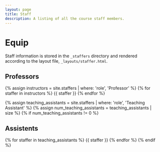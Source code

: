 ```yaml
---
layout: page
title: Staff
description: A listing of all the course staff members.
---
```


# Equip

Staff information is stored in the `_staffers` directory and rendered according to the layout file, `_layouts/staffer.html`.

## Professors

{% assign instructors = site.staffers | where: 'role', 'Professor' %}
{% for staffer in instructors %}
{{ staffer }}
{% endfor %}

{% assign teaching_assistants = site.staffers | where: 'role', 'Teaching Assistant' %}
{% assign num_teaching_assistants = teaching_assistants | size %}
{% if num_teaching_assistants != 0 %}
## Assistents

{% for staffer in teaching_assistants %}
{{ staffer }}
{% endfor %}
{% endif %}
